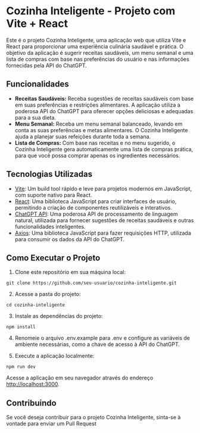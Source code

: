 
<html>
<body>
  <h1>Cozinha Inteligente - Projeto com Vite + React</h1>

  <p>
    Este é o projeto Cozinha Inteligente, uma aplicação web que utiliza Vite e React para proporcionar uma experiência culinária saudável e prática. O objetivo da aplicação é sugerir receitas saudáveis, um menu semanal e uma lista de compras com base nas preferências do usuário e nas informações fornecidas pela API do ChatGPT.
  </p>

  <h2>Funcionalidades</h2>

  <ul>
    <li><strong>Receitas Saudáveis:</strong> Receba sugestões de receitas saudáveis com base em suas preferências e restrições alimentares. A aplicação utiliza a poderosa API do ChatGPT para oferecer opções deliciosas e adequadas para a sua dieta.</li>
    <li><strong>Menu Semanal:</strong> Receba um menu semanal balanceado, levando em conta as suas preferências e metas alimentares. O Cozinha Inteligente ajuda a planejar suas refeições durante toda a semana.</li>
    <li><strong>Lista de Compras:</strong> Com base nas receitas e no menu sugerido, o Cozinha Inteligente gera automaticamente uma lista de compras prática, para que você possa comprar apenas os ingredientes necessários.</li>
  </ul>

  <h2>Tecnologias Utilizadas</h2>

  <ul>
    <li><a href="https://vitejs.dev/" target="_blank">Vite</a>: Um build tool rápido e leve para projetos modernos em JavaScript, com suporte nativo para React.</li>
    <li><a href="https://reactjs.org/" target="_blank">React</a>: Uma biblioteca JavaScript para criar interfaces de usuário, permitindo a criação de componentes reutilizáveis e interativos.</li>
    <li><a href="https://www.example-api.com/" target="_blank">ChatGPT API</a>: Uma poderosa API de processamento de linguagem natural, utilizada para fornecer sugestões de receitas saudáveis e outras funcionalidades inteligentes.</li>
    <li><a href="https://axios-http.com/" target="_blank">Axios</a>: Uma biblioteca JavaScript para fazer requisições HTTP, utilizada para consumir os dados da API do ChatGPT.</li>
  </ul>

  <h2>Como Executar o Projeto</h2>

  <ol>
    <li>Clone este repositório em sua máquina local:</li>
  </ol>

  <pre><code>git clone https://github.com/seu-usuario/cozinha-inteligente.git</code></pre>

  <ol start="2">
    <li>Acesse a pasta do projeto:</li>
  </ol>

  <pre><code>cd cozinha-inteligente</code></pre>

  <ol start="3">
    <li>Instale as dependências do projeto:</li>
  </ol>

  <pre><code>npm install</code></pre>

  <ol start="4">
    <li>Renomeie o arquivo .env.example para .env e configure as variáveis de ambiente necessárias, como a chave de acesso à API do ChatGPT.</li>
  </ol>

  <ol start="5">
    <li>Execute a aplicação localmente:</li>
  </ol>

  <pre><code>npm run dev</code></pre>

  <p>
    Acesse a aplicação em seu navegador através do endereço <a href="http://localhost:3000" target="_blank">http://localhost:3000</a>.
  </p>

  <h2>Contribuindo</h2>

  <p>
    Se você deseja contribuir para o projeto Cozinha Inteligente, sinta-se à vontade para enviar um Pull Request
